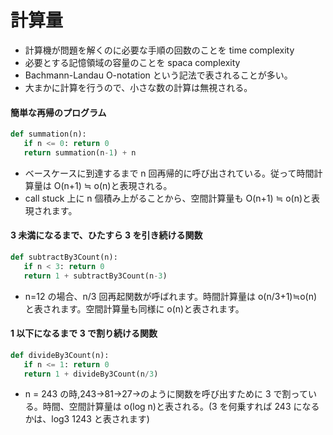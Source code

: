 # 計算量

- 計算機が問題を解くのに必要な手順の回数のことを time complexity
- 必要とする記憶領域の容量のことを spaca complexity
- Bachmann-Landau O-notation という記法で表されることが多い。
- 大まかに計算を行うので、小さな数の計算は無視される。

#### 簡単な再帰のプログラム

```python
def summation(n):
   if n <= 0: return 0
   return summation(n-1) + n
```

- ベースケースに到達するまで n 回再帰的に呼び出されている。従って時間計算量は O(n+1) ≒ o(n)と表現される。
- call stuck 上に n 個積み上がることから、空間計算量も O(n+1) ≒ o(n)と表現されます。

#### 3 未満になるまで、ひたすら 3 を引き続ける関数

```python
def subtractBy3Count(n):
   if n < 3: return 0
   return 1 + subtractBy3Count(n-3)
```

- n=12 の場合、n/3 回再起関数が呼ばれます。時間計算量は o(n/3+1)≒o(n)と表されます。空間計算量も同様に o(n)と表されます。

#### 1 以下になるまで 3 で割り続ける関数

```python
def divideBy3Count(n):
   if n <= 1: return 0
   return 1 + divideBy3Count(n/3)
```

- n = 243 の時,243->81->27->のように関数を呼び出すために 3 で割っている。時間、空間計算量は o(log n)と表される。(3 を何乗すれば 243 になるかは、log3 1243 と表されます)
